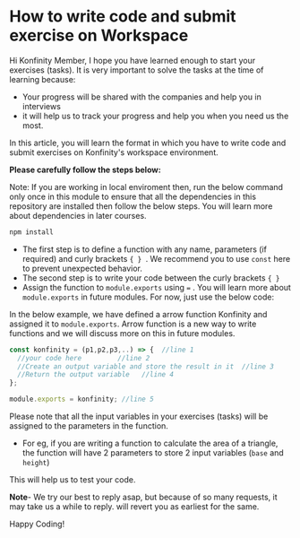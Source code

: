 # How to write code and submit exercise on Workspace

Hi Konfinity Member, I hope you have learned enough to start your exercises (tasks). It is very important to solve
the tasks at the time of learning because:

- Your progress will be shared with the companies and help you in interviews
- it will help us to track your progress and help you when you need us the most.

In this article, you will learn the format in which you have to write code and
submit exercises on Konfinity's workspace environment.


**Please carefully follow the steps below:**

Note: If you are working in local enviroment then, run the below command only once in this module to ensure that all the dependencies in this repository are installed then follow the below steps. You will learn more about dependencies in later courses.

```js
npm install
```

* The first step is to define a function with any name, parameters (if required) and curly brackets `{ } `. We recommend you to use `const` here to prevent unexpected behavior.
* The second step is to write your code between the curly brackets `{ }`
* Assign the function to `module.exports` using `=` . You will learn more about `module.exports` in future modules. For now, just use the below code:


In the below example, we have defined a arrow function Konfinity and assigned it to `module.exports`. Arrow function is a new way to write functions and we will discuss more on this in future modules.  
```js
const konfinity = (p1,p2,p3,..) => {  //line 1
  //your code here         //line 2
  //Create an output variable and store the result in it  //line 3
  //Return the output variable   //line 4
};

module.exports = konfinity; //line 5
```

Please note that all the input variables in your exercises (tasks) will be assigned to the parameters in the function.

- For eg, if you are writing a function to calculate the area of a triangle, the function will have 2 parameters to store 2 input variables (`base` and `height`)

This will help us to test your code.


**Note**- We try our best to reply asap, but because of so many requests,
 it may take us a while to reply. will revert you as earliest for the same.

Happy Coding!
